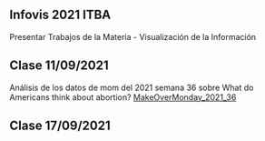 ## Infovis 2021 ITBA
Presentar Trabajos de la Materia - Visualización de la Información

## Clase 11/09/2021 
Análisis de los datos de mom del 2021 semana 36 sobre What do Americans think about abortion?
[MakeOverMonday_2021_36](https://basilioclaudio.github.io/infovis2021/mom2021w36.html)

## Clase 17/09/2021 
